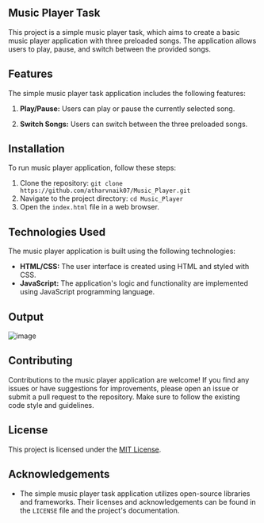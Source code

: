 ## Music Player Task

This project is a simple music player task, which aims to create a basic music player application with three preloaded songs. The application allows users to play, pause, and switch between the provided songs.

## Features

The simple music player task application includes the following features:

1. **Play/Pause:** Users can play or pause the currently selected song.

2. **Switch Songs:** Users can switch between the three preloaded songs.

## Installation

To run music player application, follow these steps:

1. Clone the repository: `git clone https://github.com/atharvnaik07/Music_Player.git`
2. Navigate to the project directory: `cd Music_Player`
3. Open the `index.html` file in a web browser.

## Technologies Used

The music player application is built using the following technologies:

- **HTML/CSS:** The user interface is created using HTML and styled with CSS.
- **JavaScript:** The application's logic and functionality are implemented using JavaScript programming language.

## Output
![image](https://github.com/atharvnaik07/Music_Player/assets/114814921/91fcc008-d68c-4a40-b554-d1a31b3c9b47)

## Contributing

Contributions to the music player application are welcome! If you find any issues or have suggestions for improvements, please open an issue or submit a pull request to the repository. Make sure to follow the existing code style and guidelines.

## License

This project is licensed under the [MIT License](LICENSE).

## Acknowledgements

- The simple music player task application utilizes open-source libraries and frameworks. Their licenses and acknowledgements can be found in the `LICENSE` file and the project's documentation.
